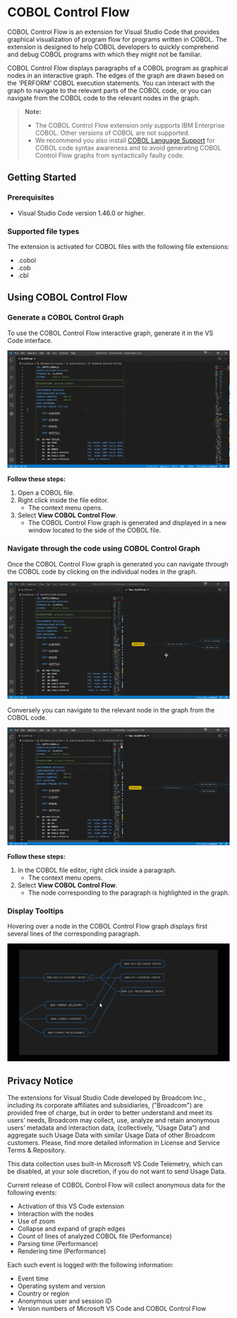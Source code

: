 # COBOL Control Flow

COBOL Control Flow is an extension for Visual Studio Code that provides graphical visualization of program flow for programs written in COBOL. The extension is designed to help COBOL developers to quickly comprehend and debug COBOL programs with which they might not be familiar.

COBOL Control Flow displays paragraphs of a COBOL program as graphical nodes in an interactive graph. The edges of the graph are drawn based on the 'PERFORM' COBOL execution statements. You can interact with the graph to navigate to the relevant parts of the COBOL code, or you can navigate from the COBOL code to the relevant nodes in the graph.

> **Note:** 
> - The COBOL Control Flow extension only supports IBM Enterprise COBOL. Other versions of COBOL are not supported.
> - We recommend you also install [COBOL Language Support](https://marketplace.visualstudio.com/items?itemName=broadcomMFD.COBOL-language-support) for COBOL code syntax awareness and to avoid generating COBOL Control Flow graphs from syntactically faulty code.

## Getting Started

### Prerequisites

- Visual Studio Code version 1.46.0 or higher.

### Supported file types

The extension is activated for COBOL files with the following file extensions:
 - .cobol
 - .cob
 - .cbl

## Using COBOL Control Flow

###  Generate a COBOL Control Graph

To use the COBOL Control Flow interactive graph, generate it in the VS Code interface.

![](CobolControlFlow_generateFlow.gif)

**Follow these steps:**
1. Open a COBOL file.
2. Right click inside the file editor.
    - The context menu opens.
3. Select **View COBOL Control Flow**.
    - The COBOL Control Flow graph is generated and displayed in a new window located to the side of the COBOL file.

### Navigate through the code using COBOL Control Graph

Once the COBOL Control Flow graph is generated you can navigate through the COBOL code by clicking on the individual nodes in the graph.

![](CobolControlFlow_highlightingCode.gif)

Conversely you can navigate to the relevant node in the graph from the COBOL code.

![](CobolControlFlow_highlightingNodes.gif)

**Follow these steps:**

1. In the COBOL file editor, right click inside a paragraph.
    - The context menu opens.
2. Select **View COBOL Control Flow**.
    - The node corresponding to the paragraph is highlighted in the graph.

### Display Tooltips

Hovering over a node in the COBOL Control Flow graph displays first several lines of the corresponding paragraph.

![](CobolControlFlow_tooltip.gif)

## Privacy Notice
The extensions for Visual Studio Code developed by Broadcom Inc., including its corporate affiliates and subsidiaries, ("Broadcom") are provided free of charge, but in order to better understand and meet its users’ needs, Broadcom may collect, use, analyze and retain anonymous users’ metadata and interaction data, (collectively, “Usage Data”) and aggregate such Usage Data with similar  Usage Data of other Broadcom customers. Please, find more detailed information in License and Service Terms & Repository.

This data collection uses built-in Microsoft VS Code Telemetry, which can be disabled, at your sole discretion, if you do not want to send Usage Data.

Current release of COBOL Control Flow will collect anonymous data for the following events:
- Activation of this VS Code extension
- Interaction with the nodes
- Use of zoom
- Collapse and expand of graph edges
- Count of lines of analyzed COBOL file (Performance)
- Parsing time (Performance)
- Rendering time (Performance)

Each such event is logged with the following information:
- Event time
- Operating system and version
- Country or region
- Anonymous user and session ID
- Version numbers of Microsoft VS Code and COBOL Control Flow
